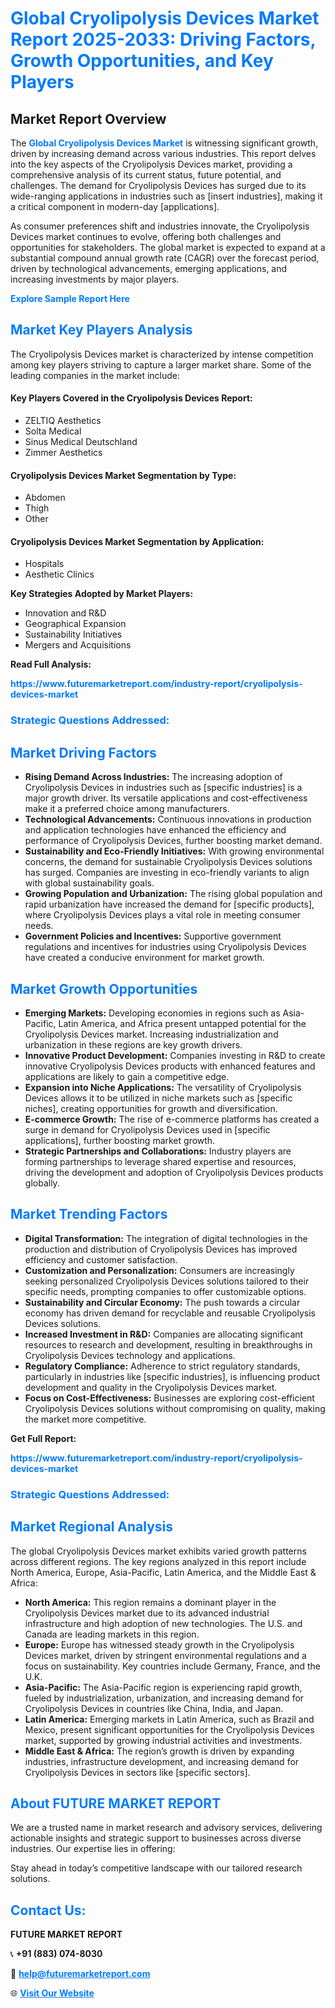 <h1 style="color: #007BFF;">Global Cryolipolysis Devices Market Report 2025-2033: Driving Factors, Growth Opportunities, and Key Players</h1>

<section id="overview">
<h2>Market Report Overview</h2>
<p>The <a href="https://www.futuremarketreport.com/industry-report/cryolipolysis-devices-market" style="color: #007BFF; text-decoration: none;"><strong>Global Cryolipolysis Devices Market</strong></a> is witnessing significant growth, driven by increasing demand across various industries. This report delves into the key aspects of the Cryolipolysis Devices market, providing a comprehensive analysis of its current status, future potential, and challenges. The demand for Cryolipolysis Devices has surged due to its wide-ranging applications in industries such as [insert industries], making it a critical component in modern-day [applications].</p>
<p>As consumer preferences shift and industries innovate, the Cryolipolysis Devices market continues to evolve, offering both challenges and opportunities for stakeholders. The global market is expected to expand at a substantial compound annual growth rate (CAGR) over the forecast period, driven by technological advancements, emerging applications, and increasing investments by major players.</p>
</section>

<section id="overview">
<p><a href="https://www.futuremarketreport.com/request-sample/reportId=79146" style="color: #007BFF; text-decoration: none;"><strong>Explore Sample Report Here</strong></a></p>
</section>

<section id="key-players">
<h2 style="color: #007BFF;">Market Key Players Analysis</h2>
<p>The Cryolipolysis Devices market is characterized by intense competition among key players striving to capture a larger market share. Some of the leading companies in the market include:</p>
<h4>Key Players Covered in the Cryolipolysis Devices Report:</h4>
<ul><li>ZELTIQ Aesthetics</li><li>Solta Medical</li><li>Sinus Medical Deutschland</li><li>Zimmer Aesthetics</li></ul>
<h4>Cryolipolysis Devices Market Segmentation by Type:</h4>
<ul><li>Abdomen</li><li>Thigh</li><li>Other</li></ul>

<h4>Cryolipolysis Devices Market Segmentation by Application:</h4>
<ul><li>Hospitals</li><li>Aesthetic Clinics</li></ul>
<p><strong>Key Strategies Adopted by Market Players:</strong></p>
<ul>
<li>Innovation and R&D</li>
<li>Geographical Expansion</li>
<li>Sustainability Initiatives</li>
<li>Mergers and Acquisitions</li>
</ul>
</section>

<section>
<p><strong>Read Full Analysis: </strong></p><a href="https://www.futuremarketreport.com/industry-report/cryolipolysis-devices-market" style="color: #007BFF; text-decoration: none;"><strong>https://www.futuremarketreport.com/industry-report/cryolipolysis-devices-market</strong></a>
<h3 style="color: #007BFF;">Strategic Questions Addressed:</h3>
</section>

<section id="driving-factors">
<h2 style="color: #007BFF;">Market Driving Factors</h2>
<ul>
<li><strong>Rising Demand Across Industries:</strong> The increasing adoption of Cryolipolysis Devices in industries such as [specific industries] is a major growth driver. Its versatile applications and cost-effectiveness make it a preferred choice among manufacturers.</li>
<li><strong>Technological Advancements:</strong> Continuous innovations in production and application technologies have enhanced the efficiency and performance of Cryolipolysis Devices, further boosting market demand.</li>
<li><strong>Sustainability and Eco-Friendly Initiatives:</strong> With growing environmental concerns, the demand for sustainable Cryolipolysis Devices solutions has surged. Companies are investing in eco-friendly variants to align with global sustainability goals.</li>
<li><strong>Growing Population and Urbanization:</strong> The rising global population and rapid urbanization have increased the demand for [specific products], where Cryolipolysis Devices plays a vital role in meeting consumer needs.</li>
<li><strong>Government Policies and Incentives:</strong> Supportive government regulations and incentives for industries using Cryolipolysis Devices have created a conducive environment for market growth.</li>
</ul>
</section>

<section id="growth-opportunities">
<h2 style="color: #007BFF;">Market Growth Opportunities</h2>
<ul>
<li><strong>Emerging Markets:</strong> Developing economies in regions such as Asia-Pacific, Latin America, and Africa present untapped potential for the Cryolipolysis Devices market. Increasing industrialization and urbanization in these regions are key growth drivers.</li>
<li><strong>Innovative Product Development:</strong> Companies investing in R&D to create innovative Cryolipolysis Devices products with enhanced features and applications are likely to gain a competitive edge.</li>
<li><strong>Expansion into Niche Applications:</strong> The versatility of Cryolipolysis Devices allows it to be utilized in niche markets such as [specific niches], creating opportunities for growth and diversification.</li>
<li><strong>E-commerce Growth:</strong> The rise of e-commerce platforms has created a surge in demand for Cryolipolysis Devices used in [specific applications], further boosting market growth.</li>
<li><strong>Strategic Partnerships and Collaborations:</strong> Industry players are forming partnerships to leverage shared expertise and resources, driving the development and adoption of Cryolipolysis Devices products globally.</li>
</ul>
</section>

<section id="trending-factors">
<h2 style="color: #007BFF;">Market Trending Factors</h2>
<ul>
<li><strong>Digital Transformation:</strong> The integration of digital technologies in the production and distribution of Cryolipolysis Devices has improved efficiency and customer satisfaction.</li>
<li><strong>Customization and Personalization:</strong> Consumers are increasingly seeking personalized Cryolipolysis Devices solutions tailored to their specific needs, prompting companies to offer customizable options.</li>
<li><strong>Sustainability and Circular Economy:</strong> The push towards a circular economy has driven demand for recyclable and reusable Cryolipolysis Devices solutions.</li>
<li><strong>Increased Investment in R&D:</strong> Companies are allocating significant resources to research and development, resulting in breakthroughs in Cryolipolysis Devices technology and applications.</li>
<li><strong>Regulatory Compliance:</strong> Adherence to strict regulatory standards, particularly in industries like [specific industries], is influencing product development and quality in the Cryolipolysis Devices market.</li>
<li><strong>Focus on Cost-Effectiveness:</strong> Businesses are exploring cost-efficient Cryolipolysis Devices solutions without compromising on quality, making the market more competitive.</li>
</ul>
</section>

<section>
<p><strong>Get Full Report: </strong></p><a href="https://www.futuremarketreport.com/industry-report/cryolipolysis-devices-market" style="color: #007BFF; text-decoration: none;"><strong>https://www.futuremarketreport.com/industry-report/cryolipolysis-devices-market</strong></a>
<h3 style="color: #007BFF;">Strategic Questions Addressed:</h3>
</section>


<section id="regional-analysis">
<h2 style="color: #007BFF;">Market Regional Analysis</h2>
<p>The global Cryolipolysis Devices market exhibits varied growth patterns across different regions. The key regions analyzed in this report include North America, Europe, Asia-Pacific, Latin America, and the Middle East & Africa:</p>
<ul>
<li><strong>North America:</strong> This region remains a dominant player in the Cryolipolysis Devices market due to its advanced industrial infrastructure and high adoption of new technologies. The U.S. and Canada are leading markets in this region.</li>
<li><strong>Europe:</strong> Europe has witnessed steady growth in the Cryolipolysis Devices market, driven by stringent environmental regulations and a focus on sustainability. Key countries include Germany, France, and the U.K.</li>
<li><strong>Asia-Pacific:</strong> The Asia-Pacific region is experiencing rapid growth, fueled by industrialization, urbanization, and increasing demand for Cryolipolysis Devices in countries like China, India, and Japan.</li>
<li><strong>Latin America:</strong> Emerging markets in Latin America, such as Brazil and Mexico, present significant opportunities for the Cryolipolysis Devices market, supported by growing industrial activities and investments.</li>
<li><strong>Middle East & Africa:</strong> The region’s growth is driven by expanding industries, infrastructure development, and increasing demand for Cryolipolysis Devices in sectors like [specific sectors].</li>
</ul>
</section>

<footer>
<h2 style="color: #007BFF;">About FUTURE MARKET REPORT</h2>
<p>We are a trusted name in market research and advisory services, delivering actionable insights and strategic support to businesses across diverse industries. Our expertise lies in offering:</p>

<p>Stay ahead in today’s competitive landscape with our tailored research solutions.</p>

<h2 style="color: #007BFF;">Contact Us:</h2>
<p><strong>FUTURE MARKET REPORT</strong></p>
<p>📞 <strong>+91 (883) 074-8030</strong></p>
<p>📧 <strong><a href="mailto:help@futuremarketreport.com" style="color: #007BFF;">help@futuremarketreport.com</a></strong></p>
<p>🌐 <strong><a href="https://www.futuremarketreport.com/" style="color: #007BFF;">Visit Our Website</a></strong></p>
</footer>